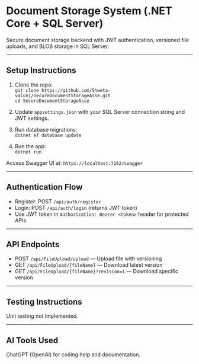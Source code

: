 # Document Storage System (.NET Core + SQL Server)

Secure document storage backend with JWT authentication, versioned file uploads, and BLOB storage in SQL Server.

---

## Setup Instructions

1. Clone the repo:  
   `git clone https://github.com/Shweta-valunj/SecureDocumentStorageAsse.git`  
   `cd SecureDocumentStorageAsse`


2. Update `appsettings.json` with your SQL Server connection string and JWT settings.

3. Run database migrations:  
   `dotnet ef database update`

4. Run the app:  
   `dotnet run`

Access Swagger UI at: `https://localhost:7162/swagger`

---

## Authentication Flow

- Register: POST `/api/auth/register`  
- Login: POST `/api/auth/login` (returns JWT token)  
- Use JWT token in `Authorization: Bearer <token>` header for protected APIs.

---

## API Endpoints

- POST `/api/FileUpload/upload` — Upload file with versioning  
- GET `/api/FileUpload/{fileName}` — Download latest version  
- GET `/api/FileUpload/{fileName}?revision=1` — Download specific version

---

## Testing Instructions

Unit testing not implemented.

---
## AI Tools Used

ChatGPT (OpenAI) for coding help and documentation.
